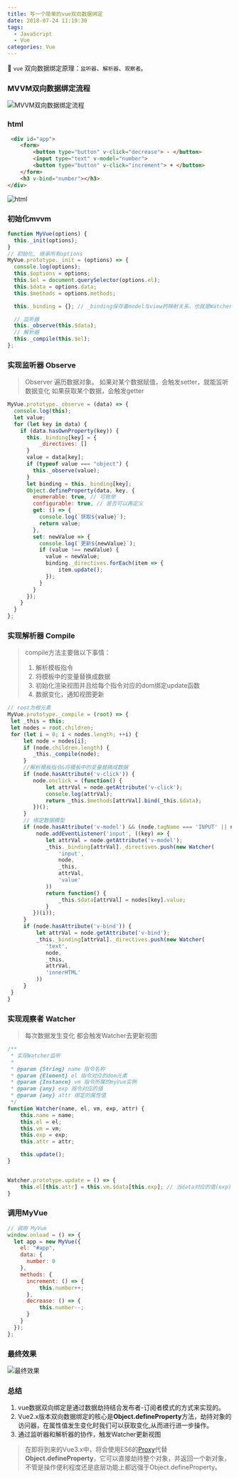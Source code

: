 ```yaml
---
title: 写一个简单的vue双向数据绑定
date: 2018-07-24 11:19:30
tags: 
  - JavaScript
  - Vue
categories: Vue
---
```


🌱 `vue` 双向数据绑定原理：`监听器`、`解析器`、`观察者`。

<!-- more -->


### MVVM双向数据绑定流程

![MVVM双向数据绑定流程](https://yechuanjie-image.oss-cn-beijing.aliyuncs.com/18-7-24/64201803.jpg)

### html

```html
 <div id="app">
    <form>
        <button type="button" v-click="decrease"> - </button>
        <input type="text" v-model="number">
        <button type="button" v-click="increment"> + </button>
    </form>
    <h3 v-bind="number"></h3>
</div>
```
![html](https://yechuanjie-image.oss-cn-beijing.aliyuncs.com/18-7-24/92465283.jpg)

### 初始化mvvm

```javascript
function MyVue(options) {
  this._init(options);
}
// 初始化, 继承所有options
MyVue.prototype._init = (options) => {
  console.log(options);
  this.$options = options;
  this.$el = document.querySelector(options.el);
  this.$data = options.data;
  this.$methods = options.methods;

  this._binding = {}; // _binding保存着model与view的映射关系，也就是Watcher的实例。当model改变时，会触发其中的指令类更新，保证view也能实时更新

  // 监听器
  this._observe(this.$data);
  // 解析器
  this._compile(this.$el);
};
```

### 实现监听器 Observe

> Observer 遍历数据对象。
> 如果对某个数据赋值，会触发setter，就能监听数据变化
> 如果获取某个数据，会触发getter

```javascript
MyVue.prototype._observe = (data) => {
  console.log(this);
  let value;
  for (let key in data) {
    if (data.hasOwnProperty(key)) {
      this._binding[key] = {
          _directives: []
      }
      value = data[key];
      if (typeof value === "object") {
        this._observe(value);
      }
      let binding = this._binding[key];
      Object.defineProperty(data, key, {
        enumerable: true, // 可枚举
        configurable: true, // 是否可以再定义
        get: () => {
          console.log(`获取${value}`);
          return value;
        },
        set: newValue => {
          console.log(`更新${newValue}`);
          if (value !== newValue) {
            value = newValue;
            binding._directives.forEach(item => {
                item.update();
            });
          }
        }
      });
    }
  }
};
```

### 实现解析器 Compile
> compile方法主要做以下事情：
> 1. 解析模板指令
> 2. 将模板中的变量替换成数据
> 3. 初始化渲染视图并且给每个指令对应的dom绑定update函数
> 4. 数据变化，通知视图更新

```javascript
// root为根元素
MyVue.prototype._compile = (root) => {
 let _this = this;
 let nodes = root.children;
 for (let i = 0; i < nodes.length; ++i) {
     let node = nodes[i];
     if (node.children.length) {
        _this._compile(node);
     }
     //解析模板指令&将模板中的变量替换成数据
     if (node.hasAttribute('v-click')) {
        node.onclick = (function() {
            let attrVal = node.getAttribute('v-click');
            console.log(attrVal);
            return _this.$methods[attrVal].bind(_this.$data);
        })();
     }
     // 绑定数据模型
     if (node.hasAttribute('v-model') && (node.tagName === 'INPUT' || node.tagName === 'TEXTAREA')) {
         node.addEventListener('input', ((key) => {
            let attrVal = node.getAttribute('v-model');
            _this._binding[attrVal]._directives.push(new Watcher(
                'input',
                node,
                _this,
                attrVal,
                'value'
            ))
            return function() {
                _this.$data[attrVal] = nodes[key].value;
            }
        })(i));
     }
     if (node.hasAttribute('v-bind')) {
         let attrVal = node.getAttribute('v-bind');
         _this._binding[attrVal]._directives.push(new Watcher(
            'text',
            node,
            _this,
            attrVal,
            'innerHTML'
         ))
     }
 }
}
```

### 实现观察者 Watcher
> 每次数据发生变化 都会触发Watcher去更新视图

```javascript
/**
 * 实现Watcher监听
 * 
 * @param {String} name 指令名称
 * @param {Element} el 指令对应的dom元素
 * @param {Instance} vm 指令所属的myVue实例
 * @param {any} exp 指令对应的值
 * @param {any} attr 绑定的属性值
 */
function Watcher(name, el, vm, exp, attr) {
    this.name = name;
    this.el = el;
    this.vm = vm;
    this.exp = exp;
    this.attr = attr;

    this.update();
}


Watcher.prototype.update = () => {
    this.el[this.attr] = this.vm.$data[this.exp]; // 当data对应的值(exp)改变时，修改当前元素的属性，以保证dom更新
}
```

### 调用MyVue
```javascript
// 调用 MyVue
window.onload = () => {
  let app = new MyVue({
    el: "#app",
    data: {
      number: 0
    },
    methods: {
      increment: () => {
          this.number++;
      },
      decrease: () => {
          this.number--;
      }
    }
  });
};
```

### 最终效果
![最终效果](https://yechuanjie-image.oss-cn-beijing.aliyuncs.com/18-7-24/47264916.jpg)

### 总结
1. vue数据双向绑定是通过数据劫持结合发布者-订阅者模式的方式来实现的。
2. Vue2.x版本双向数据绑定的核心是**Object.defineProperty**方法，劫持对象的访问器，在属性值发生变化时我们可以获取变化,从而进行进一步操作。
3. 通过监听器和解析器的协作，触发Watcher更新视图


> 在即将到来的Vue3.x中，将会使用ES6的[Proxy](http://es6.ruanyifeng.com/#docs/proxy)代替**Object.defineProperty**，它可以直接劫持整个对象，并返回一个新对象，不管是操作便利程度还是底层功能上都远强于Object.defineProperty。